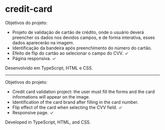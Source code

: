 # credit-card

Objetivos do projeto:
* Projeto de validação de cartão de crédito, onde o usuário deverá preencher os dados nos devidos campos, e de forma interativa, esses dados aparecerão na imagem.
* Identificação da bandeira após preenchimento do número do cartão. 
* Efeito de flip do cartão ao selecionar o campo do CVV. &check;
* Página responsiva. &check;

Desenvolvido em TypeScript, HTML e CSS.

---------------------
Objetivos do projeto:
* Credit card validation project: the user must fill the forms and the card informations will appear on the image.
* Identification of the card brand after filling in the card number. 
* Flip effect of the card when selecting the CVV field. &check;
* Responsive page. &check;

Developed in TypeScript, HTML, and CSS.
